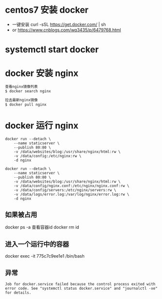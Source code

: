 # centos7 安装 docker
- 一键安装 curl -sSL https://get.docker.com/ | sh
- or https://www.cnblogs.com/wq3435/p/6479768.html

# systemctl start docker

# docker 安装 nginx
```bash
查看nginx镜像列表
$ docker search nginx

拉去最新nginx镜像
$ docker pull nginx
```

# docker 运行 nginx

```
docker run --detach \
    --name staticserver \
    --publish 80:80 \
    -v /data/websites/blog:/usr/share/nginx/html:rw \
    -v /data/config:/etc/nginx:rw \
    -d nginx
```
```
docker run --detach \
    --name staticserver \
    --publish 80:80 \
    -v /data/websites/blog:/usr/share/nginx/html:rw \
    -v /data/config/nginx.conf:/etc/nginx/nginx.conf:rw \
    -v /data/config/servers:/etc/nginx/servers:rw \
    -v /data/logs/error.log:/var/log/nginx/error.log:rw \
    -d nginx
```

## 如果被占用

docker ps -a 查看容器id
docker rm id


## 进入一个运行中的容器
docker exec -it 775c7c9ee1e1 /bin/bash

## 异常
`
Job for docker.service failed because the control process exited with error code. See "systemctl status docker.service" and "journalctl -xe" for details.
`
